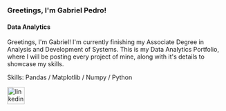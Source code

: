### Greetings, I'm Gabriel Pedro!
#### Data Analytics
Greetings, I'm Gabriel! I'm currently finishing my Associate Degree in Analysis and Development of Systems. This is my Data Analytics Portfolio, where I will be posting every project of mine, along with it's details to showcase my skills.


Skills: Pandas / Matplotlib / Numpy / Python



[<img src='https://cdn.jsdelivr.net/npm/simple-icons@3.0.1/icons/linkedin.svg' alt='linkedin' height='40'>](https://www.linkedin.com/in/https://www.linkedin.com/in/gabriel-pedrospc//)  

